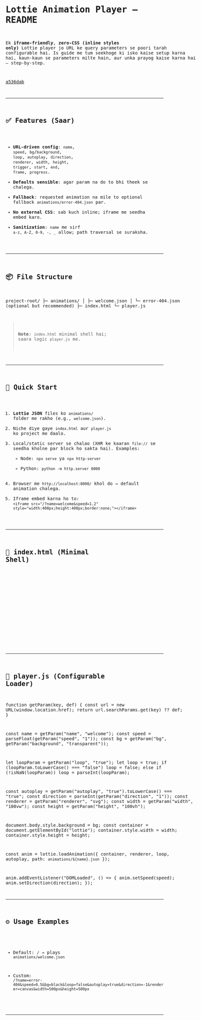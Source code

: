 <div style="white-space:pre; font-family:monospace;">

# Lottie Animation Player — README

Ek **iframe-friendly**, **zero-CSS (inline styles only)** Lottie player jo URL ke query parameters se poori tarah configurable hai. Is guide me tum seekhoge ki isko kaise setup karna hai, kaun-kaun se parameters milte hain, aur unka prayog kaise karna hai — step-by-step.

[a536dab](../tree/95d68d3df16c96204f148f4ec011d5a67c30b820)

---

## ✅ Features (Saar)
- **URL-driven config**: `name`, `speed`, `bg`/`background`, `loop`, `autoplay`, `direction`, `renderer`, `width`, `height`, `trigger`, `start`, `end`, `frame`, `progress`.
- **Defaults sensible**: agar param na do to bhi theek se chalega.
- **Fallback**: requested animation na mile to optional fallback `animations/error-404.json` par.
- **No external CSS**: sab kuch inline; iframe me seedha embed karo.
- **Sanitization**: `name` me sirf `a-z, A-Z, 0-9, -, _` allow; path traversal se suraksha.

---

## 📦 File Structure
project-root/
├─ animations/
│  ├─ welcome.json
│  └─ error-404.json     (optional but recommended)
├─ index.html
└─ player.js

> **Note**: `index.html` minimal shell hai; saara logic `player.js` me.

---

## 🚀 Quick Start
1. **Lottie JSON** files ko `animations/` folder me rakho (e.g., `welcome.json`).
2. Niche diye gaye `index.html` aur `player.js` ko project me daalo.
3. Local/static server se chalao (XHR ke kaaran `file://` se seedha kholne par block ho sakta hai). Examples:
   - Node: `npx serve` ya `npx http-server`
   - Python: `python -m http.server 8000`
4. Browser me `http://localhost:8000/` khol do → default animation chalega.
5. Iframe embed karna ho to:
   `<iframe src="/?name=welcome&speed=1.2" style="width:400px;height:400px;border:none;"></iframe>`

---

## 🧩 index.html (Minimal Shell)
<!DOCTYPE html>
<html lang="en">
<head>
  <meta charset="UTF-8" />
  <title>Lottie Player</title>
  <script src="https://cdnjs.cloudflare.com/ajax/libs/lottie-web/5.12.2/lottie.min.js"></script>
  <script src="player.js" defer></script>
</head>
<body style="margin:0;overflow:hidden;">
  <div id="lottie"></div>
</body>
</html>

---

## 🧩 player.js (Configurable Loader)
function getParam(key, def) {
  const url = new URL(window.location.href);
  return url.searchParams.get(key) ?? def;
}

const name = getParam("name", "welcome");
const speed = parseFloat(getParam("speed", "1"));
const bg = getParam("bg", getParam("background", "transparent"));

let loopParam = getParam("loop", "true");
let loop = true;
if (loopParam.toLowerCase() === "false") loop = false;
else if (!isNaN(loopParam)) loop = parseInt(loopParam);

const autoplay = getParam("autoplay", "true").toLowerCase() === "true";
const direction = parseInt(getParam("direction", "1"));
const renderer = getParam("renderer", "svg");
const width = getParam("width", "100vw");
const height = getParam("height", "100vh");

document.body.style.background = bg;
const container = document.getElementById("lottie");
container.style.width = width;
container.style.height = height;

const anim = lottie.loadAnimation({
  container,
  renderer,
  loop,
  autoplay,
  path: `animations/${name}.json`
});

anim.addEventListener("DOMLoaded", () => {
  anim.setSpeed(speed);
  anim.setDirection(direction);
});

---

## ⚙️ Usage Examples
- Default:
  `/` → plays `animations/welcome.json`

- Custom:
  `/?name=error-404&speed=0.5&bg=black&loop=false&autoplay=true&direction=-1&renderer=canvas&width=500px&height=500px`

---

</div>
